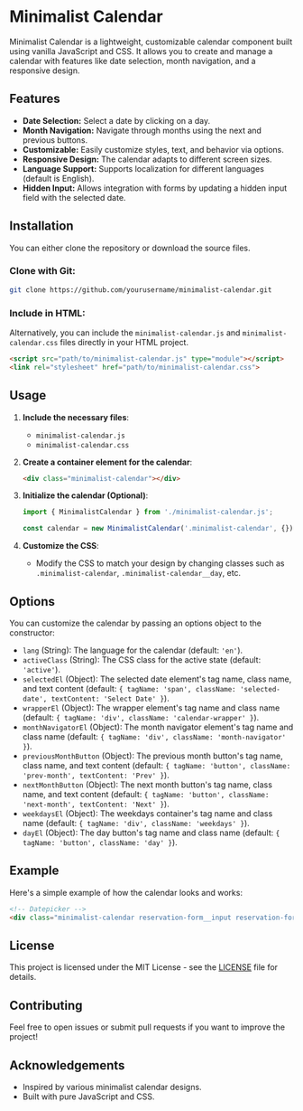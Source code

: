 # Minimalist Calendar

Minimalist Calendar is a lightweight, customizable calendar component built using vanilla JavaScript and CSS. It allows you to create and manage a calendar with features like date selection, month navigation, and a responsive design.

## Features

- **Date Selection:** Select a date by clicking on a day.
- **Month Navigation:** Navigate through months using the next and previous buttons.
- **Customizable:** Easily customize styles, text, and behavior via options.
- **Responsive Design:** The calendar adapts to different screen sizes.
- **Language Support:** Supports localization for different languages (default is English).
- **Hidden Input:** Allows integration with forms by updating a hidden input field with the selected date.

## Installation

You can either clone the repository or download the source files.

### Clone with Git:
```bash
git clone https://github.com/yourusername/minimalist-calendar.git
```

### Include in HTML:
Alternatively, you can include the `minimalist-calendar.js` and `minimalist-calendar.css` files directly in your HTML project.

```html
<script src="path/to/minimalist-calendar.js" type="module"></script>
<link rel="stylesheet" href="path/to/minimalist-calendar.css">
```

## Usage

1. **Include the necessary files**:
   - `minimalist-calendar.js`
   - `minimalist-calendar.css`

2. **Create a container element for the calendar**:
   ```html
   <div class="minimalist-calendar"></div>
   ```

3. **Initialize the calendar (Optional)**:
   ```javascript
   import { MinimalistCalendar } from './minimalist-calendar.js';

   const calendar = new MinimalistCalendar('.minimalist-calendar', {});
   ```

4. **Customize the CSS**:
   - Modify the CSS to match your design by changing classes such as `.minimalist-calendar`, `.minimalist-calendar__day`, etc.

## Options

You can customize the calendar by passing an options object to the constructor:

- `lang` (String): The language for the calendar (default: `'en'`).
- `activeClass` (String): The CSS class for the active state (default: `'active'`).
- `selectedEl` (Object): The selected date element's tag name, class name, and text content (default: `{ tagName: 'span', className: 'selected-date', textContent: 'Select Date' }`).
- `wrapperEl` (Object): The wrapper element's tag name and class name (default: `{ tagName: 'div', className: 'calendar-wrapper' }`).
- `monthNavigatorEl` (Object): The month navigator element's tag name and class name (default: `{ tagName: 'div', className: 'month-navigator' }`).
- `previousMonthButton` (Object): The previous month button's tag name, class name, and text content (default: `{ tagName: 'button', className: 'prev-month', textContent: 'Prev' }`).
- `nextMonthButton` (Object): The next month button's tag name, class name, and text content (default: `{ tagName: 'button', className: 'next-month', textContent: 'Next' }`).
- `weekdaysEl` (Object): The weekdays container's tag name and class name (default: `{ tagName: 'div', className: 'weekdays' }`).
- `dayEl` (Object): The day button's tag name and class name (default: `{ tagName: 'button', className: 'day' }`).

## Example

Here's a simple example of how the calendar looks and works:

```html
<!-- Datepicker -->
<div class="minimalist-calendar reservation-form__input reservation-form__input--date"></div>
```

## License

This project is licensed under the MIT License - see the [LICENSE](LICENSE) file for details.

## Contributing

Feel free to open issues or submit pull requests if you want to improve the project!

## Acknowledgements

- Inspired by various minimalist calendar designs.
- Built with pure JavaScript and CSS.
